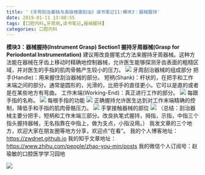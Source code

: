 ```yaml
---
title: '《牙周刮治基础与高级根面刮治》读书笔记11:模块3：器械握持'
date: 2019-01-11 13:08:55
tags: [口腔内科,牙周病,读书笔记,器械握持]
categories: 口腔内科
---
```

**模块3：器械握持(Instrument Grasp)
Section1 握持牙周器械(Grasp for Periodontal Instrumentation)**
建议用改良握笔式方法来握持牙周器械。这种方法能在器械在牙齿上移动时精确地控制器械，允许医生能够探测牙齿表面的粗糙区域，并对医生的手指的肌肉骨骼产生较小的压力。
![](https://zymblog-1258069789.cos.ap-chengdu.myqcloud.com/blog0081-yzgzjc11/01.jpg)
牙周刮治器械的组成部分
把手(Handle)：用来握住刮治器械的部分。
短柄(Shank)：杆状的，在把手和工作末端之间的部分。通常是圆形的，光滑的，比把手的直径更小。它可以是直的或者是在某些地方有弯曲。
工作末端(Working-End)：真正进行工作的部分。
![](https://zymblog-1258069789.cos.ap-chengdu.myqcloud.com/blog0081-yzgzjc11/02.jpg)
每跟手指的名称。
![](https://zymblog-1258069789.cos.ap-chengdu.myqcloud.com/blog0081-yzgzjc11/03.jpg)
每根手指的功能
![](https://zymblog-1258069789.cos.ap-chengdu.myqcloud.com/blog0081-yzgzjc11/04.jpg)
正确握持允许医生达到对工作末端精确的控制，降低手和手指的肌肉骨骼压力。
![](https://zymblog-1258069789.cos.ap-chengdu.myqcloud.com/blog0081-yzgzjc11/05.jpg)
手掌接触器械的部位
![](https://zymblog-1258069789.cos.ap-chengdu.myqcloud.com/blog0081-yzgzjc11/06.jpg)
（总结：刮治器械主要分把手，短柄和工作末端三部分。改良执笔式握持，拇指，示指，中指三个指头握持器械，无名指靠在中指上，做为支点，小指没用。）
我发文章的三个地方，欢迎大家在朋友圈等地方分享，欢迎点“在看”。
我的个人博客地址：https://zwdnet.github.io
我的知乎文章地址： https://www.zhihu.com/people/zhao-you-min/posts
我的微信个人订阅号：赵瑜敏的口腔医学学习园地

![](https://zymblog-1258069789.cos.ap-chengdu.myqcloud.com/other/wx.jpg)